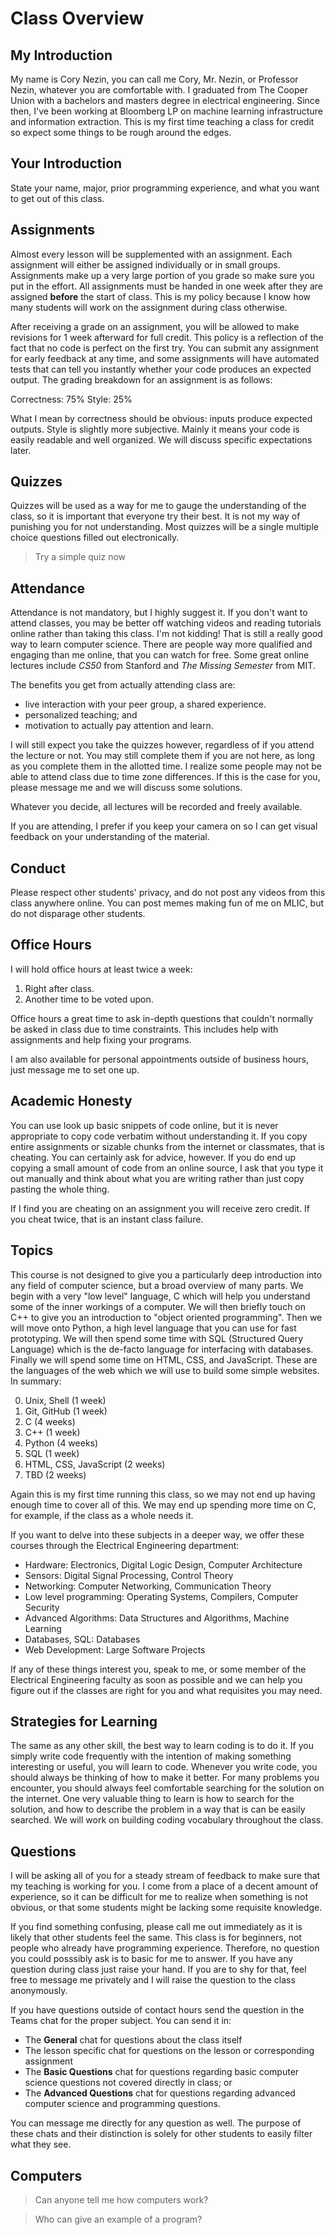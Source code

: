 # Class Overview

## My Introduction

My name is Cory Nezin, you can call me Cory, Mr. Nezin, or Professor Nezin,
whatever you are comfortable with.  I graduated from The Cooper Union with a
bachelors and masters degree in electrical engineering.  Since then, I've been
working at Bloomberg LP on machine learning infrastructure and information
extraction.  This is my first time teaching a class for credit so expect
some things to be rough around the edges.

## Your Introduction

State your name, major, prior programming experience, and what you want to get
out of this class.

## Assignments

Almost every lesson will be supplemented with an assignment.  Each assignment
will either be assigned individually or in small groups.  Assignments make
up a very large portion of you grade so make sure you put in the effort.
All assignments must be handed in one week after they are assigned **before**
the start of class.  This is my policy because I know how many students will
work on the assignment during class otherwise.

After receiving a grade on an assignment, you will be allowed to make revisions
for 1 week afterward for full credit.  This policy is a reflection of the fact
that no code is perfect on the first try.  You can submit any assignment for
early feedback at any time, and some assignments will have automated tests
that can tell you instantly whether your code produces an expected output.
The grading breakdown for an assignment is as follows:

Correctness: 75%
Style: 25%

What I mean by correctness should be obvious: inputs produce expected
outputs.  Style is slightly more subjective.  Mainly it means your code
is easily readable and well organized.  We will discuss specific expectations
later.

## Quizzes

Quizzes will be used as a way for me to gauge the understanding of the class,
so it is important that everyone try their best.  It is not my way of punishing
you for not understanding.  Most quizzes will be a single multiple choice
questions filled out electronically.

> Try a simple quiz now

## Attendance

Attendance is not mandatory, but I highly suggest it.  If you don't want to
attend classes, you may be better off watching videos and reading tutorials
online rather than taking this class.  I'm not kidding!  That is still a really
good way to learn computer science.  There are people way more qualified and
engaging than me online, that you can watch for free.  Some great online
lectures include *CS50* from Stanford and *The Missing Semester* from MIT.

The benefits you get from actually attending class are:

* live interaction with your peer group, a shared experience.
* personalized teaching; and
* motivation to actually pay attention and learn.

I will still expect you take the quizzes however, regardless of if you attend
the lecture or not.  You may still complete them if you are not here, as long
as you complete them in the allotted time.  I realize some people may not
be able to attend class due to time zone differences.  If this is the case
for you, please message me and we will discuss some solutions.

Whatever you decide, all lectures will be recorded and freely available.

If you are attending, I prefer if you keep your camera on so I can get visual
feedback on your understanding of the material.

## Conduct

Please respect other students' privacy, and do not post any videos from this
class anywhere online.  You can post memes making fun of me on MLIC, but do
not disparage other students.

## Office Hours

I will hold office hours at least twice a week:

1. Right after class.
2. Another time to be voted upon.

Office hours a great time to ask in-depth questions that couldn't normally
be asked in class due to time constraints.  This includes help with
assignments and help fixing your programs.

I am also available for personal appointments outside of business hours, just
message me to set one up.

## Academic Honesty

You can use look up basic snippets of code online, but it is never appropriate
to copy code verbatim without understanding it.  If you copy entire assignments
or sizable chunks from the internet or classmates, that is cheating.  You can
certainly ask for advice, however.  If you do end up copying a small amount
of code from an online source, I ask that you type it out manually and think
about what you are writing rather than just copy pasting the whole thing.

If I find you are cheating on an assignment you will receive zero credit.  If
you cheat twice, that is an instant class failure.

## Topics

This course is not designed to give you a particularly deep introduction into
any field of computer science, but a broad overview of many parts.  We begin
with a very "low level" language, C which will help you understand some of the
inner workings of a computer.  We will then briefly touch on C++ to give you an
introduction to "object oriented programming".  Then we will move onto Python,
a high level language that you can use for fast prototyping.  We will then
spend some time with SQL (Structured Query Language) which is the de-facto
language for interfacing with databases.  Finally we will spend some time on
HTML, CSS, and JavaScript.  These are the languages of the web which we will
use to build some simple websites.  In summary:

0. Unix, Shell (1 week)
1. Git, GitHub (1 week)
2. C (4 weeks)
3. C++ (1 week)
4. Python (4 weeks)
5. SQL (1 week)
6. HTML, CSS, JavaScript (2 weeks)
7. TBD (2 weeks)

Again this is my first time running this class, so we may not end up having
enough time to cover all of this.  We may end up spending more time on C,
for example, if the class as a whole needs it.

If you want to delve into these subjects in a deeper way, we offer these
courses through the Electrical Engineering department:

* Hardware: Electronics, Digital Logic Design, Computer Architecture
* Sensors: Digital Signal Processing, Control Theory
* Networking: Computer Networking, Communication Theory
* Low level programming: Operating Systems, Compilers, Computer Security
* Advanced Algorithms: Data Structures and Algorithms, Machine Learning
* Databases, SQL: Databases
* Web Development: Large Software Projects

If any of these things interest you, speak to me, or some member of the
Electrical Engineering faculty as soon as possible and we can help you
figure out if the classes are right for you and what requisites you may
need.

## Strategies for Learning

The same as any other skill, the best way to learn coding is to do it.  If you
simply write code frequently with the intention of making something interesting
or useful, you will learn to code.  Whenever you write code, you should always
be thinking of how to make it better.  For many problems you encounter, you
should always feel comfortable searching for the solution on the internet.
One very valuable thing to learn is how to search for the solution, and how
to describe the problem in a way that is can be easily searched.  We will work
on building coding vocabulary throughout the class.

## Questions

I will be asking all of you for a steady stream of feedback to make sure that
my teaching is working for you.  I come from a place of a decent amount of
experience, so it can be difficult for me to realize when something is not
obvious, or that some students might be lacking some requisite knowledge.

If you find something confusing, please call me out immediately as it is
likely that other students feel the same.  This class is for beginners, not
people who already have programming experience.  Therefore, no question
you could posssibly ask is to basic for me to answer.  If you have any
question during class just raise your hand.  If you are to shy for that,
feel free to message me privately and I will raise the question to the class
anonymously.

If you have questions outside of contact hours send the question in the Teams
chat for the proper subject.  You can send it in:

* The **General** chat for questions about the class itself
* The lesson specific chat for questions on the lesson or corresponding
assignment
* The **Basic Questions** chat for questions regarding basic computer science
questions not covered directly in class; or
* The **Advanced Questions** chat for questions regarding advanced computer
science and programming questions.

You can message me directly for any question as well.  The purpose of these
chats and their distinction is solely for other students to easily filter what
they see.

## Computers

> Can anyone tell me how computers work?

> Who can give an example of a program?

